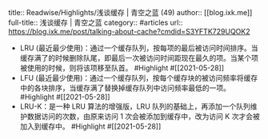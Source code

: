 title:: Readwise/Highlights/浅谈缓存 | 青空之蓝 (49)
author:: [[blog.ixk.me]]
full-title:: 浅谈缓存 | 青空之蓝
category:: #articles
url:: https://blog.ixk.me/post/talking-about-cache?cmdid=S3YFTK729UQOK2

- LRU (最近最少使用)：通过一个缓存队列，按每项的最后被访问时间排序。当缓存满了的时候删除队尾，即最后一次被访问时间距现在最久的项。当某个项被使用的时候，则将该项移至队首。 #Highlight #[[2021-05-28]]
- LFU (最近最少使用)：通过一个缓存队列，按每个缓存块的被访问频率将缓存中的各块排序，当缓存满了替换掉缓存队列中访问频率最低的一项。 #Highlight #[[2021-05-28]]
- LRU-K：是一种 LRU 算法的增强版，LRU 队列的基础上，再添加一个队列维护数据访问的次数，由原来访问 1 次会被添加到缓存中，改为访问 K 次才会被加入到缓存中。 #Highlight #[[2021-05-28]]